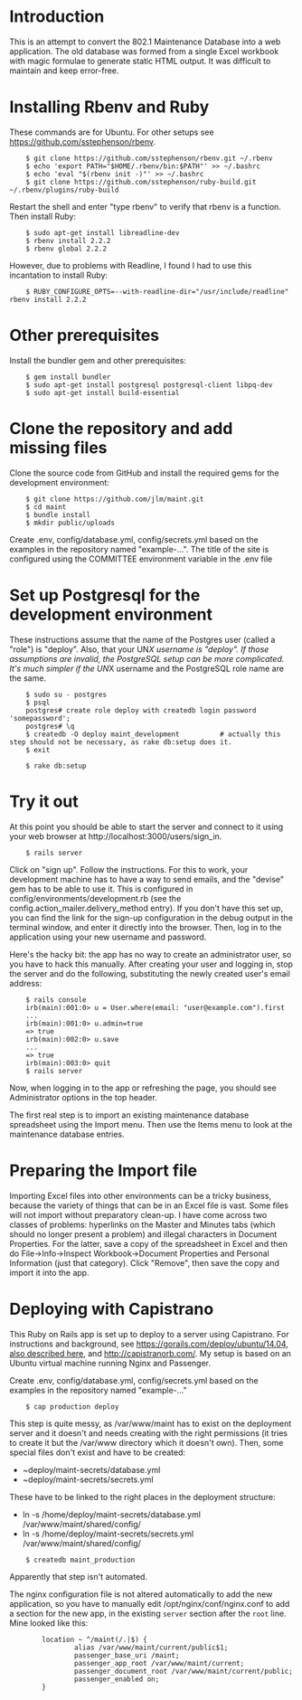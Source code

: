 Introduction
============

This is an attempt to convert the 802.1 Maintenance Database into a web application.  The old database
was formed from a single Excel workbook with magic formulae to generate static HTML output.  It was difficult to maintain and keep error-free.

Installing Rbenv and Ruby
=========================
These commands are for Ubuntu.  For other setups see https://github.com/sstephenson/rbenv.
```
    $ git clone https://github.com/sstephenson/rbenv.git ~/.rbenv
    $ echo 'export PATH="$HOME/.rbenv/bin:$PATH"' >> ~/.bashrc
    $ echo 'eval "$(rbenv init -)"' >> ~/.bashrc
    $ git clone https://github.com/sstephenson/ruby-build.git ~/.rbenv/plugins/ruby-build
```
Restart the shell and enter "type rbenv" to verify that rbenv is a function.
Then install Ruby:
```
    $ sudo apt-get install libreadline-dev
    $ rbenv install 2.2.2
    $ rbenv global 2.2.2
```
However, due to problems with Readline, I found I had to use this incantation to install Ruby:
```
    $ RUBY_CONFIGURE_OPTS=--with-readline-dir="/usr/include/readline" rbenv install 2.2.2
```
Other prerequisites
===================
Install the bundler gem and other prerequisites:
```
    $ gem install bundler
    $ sudo apt-get install postgresql postgresql-client libpq-dev
    $ sudo apt-get install build-essential
```

Clone the repository and add missing files
==========================================
Clone the source code from GitHub and install the required gems for the development environment:
```
    $ git clone https://github.com/jlm/maint.git
    $ cd maint
    $ bundle install
    $ mkdir public/uploads
```
Create .env, config/database.yml, config/secrets.yml based on the examples in the repository named "example-...".  The title of the site
is configured using the COMMITTEE environment variable in the .env file

Set up Postgresql for the development environment
=================================================
These instructions assume that the name of the Postgres user (called a "role") is "deploy".  Also, that your UN*X username is "deploy".
If those assumptions are invalid, the PostgreSQL setup can be more complicated.  It's much simpler if the UN*X username and the PostgreSQL
role name are the same.
```
    $ sudo su - postgres
    $ psql
    postgres# create role deploy with createdb login password 'somepassword';
    postgres# \q
    $ createdb -O deploy maint_development          # actually this step should not be necessary, as rake db:setup does it.
    $ exit

    $ rake db:setup
```

Try it out
==========
At this point you should be able to start the server and connect to it using your web browser at http://localhost:3000/users/sign_in.
```
    $ rails server
```
Click on "sign up".  Follow the instructions.  For this to work, your development machine has to have a way to send emails, and the "devise"
gem has to be able to use it.  This is configured in config/environments/development.rb (see the config.action_mailer.delivery_method entry).
If you don't have this set up, you can find the link for the sign-up configuration in the debug output in the terminal window,
and enter it directly into the browser.  Then, log in to the application using your new username and password.

Here's the hacky bit: the app has no way to create an administrator user, so you have to hack this manually.  After creating your user and
logging in, stop the server and do the following, substituting the newly created user's email address:
```
    $ rails console
    irb(main):001:0> u = User.where(email: "user@example.com").first
    ...
    irb(main):001:0> u.admin=true
    => true
    irb(main):002:0> u.save
    ...
    => true
    irb(main):003:0> quit
    $ rails server
```
Now, when logging in to the app or refreshing the page, you should see Administrator options in the top header.

The first real step is to import an existing maintenance database spreadsheet using the Import menu.  Then use the Items menu to look at the
maintenance database entries.

Preparing the Import file
=========================
Importing Excel files into other environments can be a tricky business, because the variety of things that can be in an Excel file
is vast.  Some files will not import without preparatory clean-up.  I have come across two classes of problems: hyperlinks on the
Master and Minutes tabs (which should no longer present a problem) and illegal characters in Document Properties.  For the latter,
save a copy of the spreadsheet in Excel and then do File->Info->Inspect Workbook->Document Properties and Personal Information (just
that category).  Click "Remove", then save the copy and import it into the app.


Deploying with Capistrano
=========================

This Ruby on Rails app is set up to deploy to a server using Capistrano.  For instructions and background, see https://gorails.com/deploy/ubuntu/14.04, 
[also described here](https://www.digitalocean.com/community/tutorials/how-to-automate-ruby-on-rails-application-deployments-using-capistrano), and http://capistranorb.com/.
My setup is based on an Ubuntu virtual machine running Nginx and Passenger.

Create .env, config/database.yml, config/secrets.yml based on the examples in the repository named "example-..."

```
	$ cap production deploy
```
This step is quite messy, as /var/www/maint has to exist on the deployment server and it doesn't and needs creating with the right permissions (it tries to
create it but the /var/www directory which it doesn't own).  Then, some special files don't exist and have to be created:
* ~deploy/maint-secrets/database.yml
* ~deploy/maint-secrets/secrets.yml

These have to be linked to the right places in the deployment structure:
* ln -s /home/deploy/maint-secrets/database.yml /var/www/maint/shared/config/
* ln -s /home/deploy/maint-secrets/secrets.yml /var/www/maint/shared/config/
```
	$ createdb maint_production
```
Apparently that step isn't automated.

The nginx configuration file is not altered automatically to add the new application, so you have to manually edit /opt/nginx/conf/nginx.conf to add a section for the new app,
in the existing `server` section after the `root` line.
Mine looked like this:
```
        location ~ ^/maint(/.|$) {
                alias /var/www/maint/current/public$1;
                passenger_base_uri /maint;
                passenger_app_root /var/www/maint/current;
                passenger_document_root /var/www/maint/current/public;
                passenger_enabled on;
        }
```
